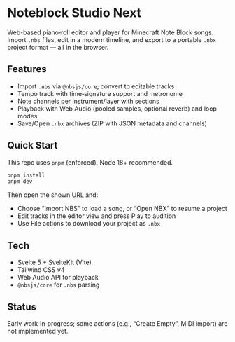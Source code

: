 # Noteblock Studio Next

Web-based piano‑roll editor and player for Minecraft Note Block songs. Import `.nbs` files, edit in a modern timeline, and export to a portable `.nbx` project format — all in the browser.

## Features
- Import `.nbs` via `@nbsjs/core`; convert to editable tracks
- Tempo track with time‑signature support and metronome
- Note channels per instrument/layer with sections
- Playback with Web Audio (pooled samples, optional reverb) and loop modes
- Save/Open `.nbx` archives (ZIP with JSON metadata and channels)

## Quick Start
This repo uses `pnpm` (enforced). Node 18+ recommended.

```sh
pnpm install
pnpm dev
```

Then open the shown URL and:
- Choose “Import NBS” to load a song, or “Open NBX” to resume a project
- Edit tracks in the editor view and press Play to audition
- Use File actions to download your project as `.nbx`

## Tech
- Svelte 5 + SvelteKit (Vite)
- Tailwind CSS v4
- Web Audio API for playback
- `@nbsjs/core` for `.nbs` parsing

## Status
Early work‑in‑progress; some actions (e.g., “Create Empty”, MIDI import) are not implemented yet.
